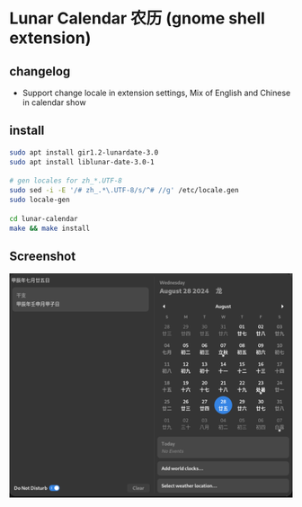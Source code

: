 # Lunar Calendar 农历 (gnome shell extension)

## changelog

* Support change locale in extension settings, Mix of English and Chinese in calendar show

## install

```sh
sudo apt install gir1.2-lunardate-3.0
sudo apt install liblunar-date-3.0-1

# gen locales for zh_*.UTF-8
sudo sed -i -E '/# zh_.*\.UTF-8/s/^# //g' /etc/locale.gen
sudo locale-gen

cd lunar-calendar
make && make install

```

## Screenshot

![lunar lang](./img/lunar-lang.png)
